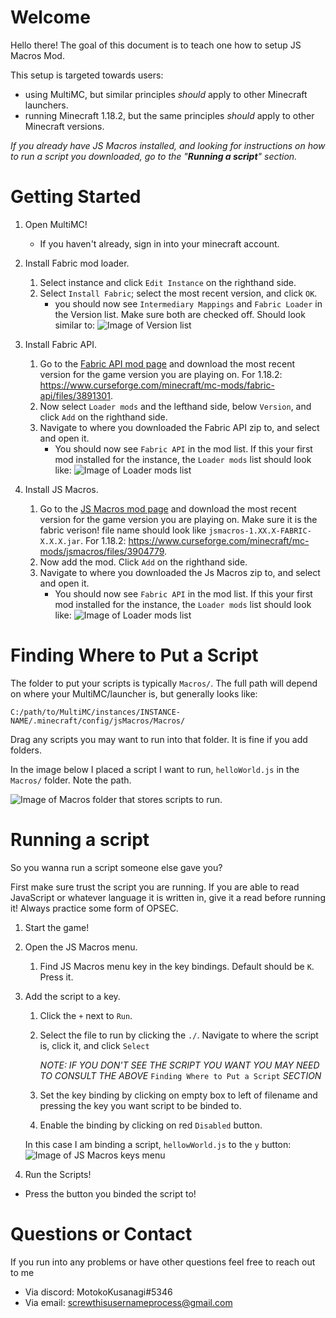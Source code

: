# Welcome
Hello there! The goal of this document is to teach one how to setup JS Macros Mod. 

This setup is targeted towards users: 
- using MultiMC, but similar principles *should* apply to other Minecraft launchers.
- running Minecraft 1.18.2, but the same principles *should* apply to other Minecraft versions.


*If you already have JS Macros installed, and looking for instructions on how to run a script you downloaded, go to the "__Running a script__" section.*

# Getting Started
1. Open MultiMC!
    - If you haven't already, sign in into your minecraft account.


1. Install Fabric mod loader.

    1. Select instance and click `Edit Instance` on the righthand side.
    1. Select `Install Fabric`; select the most recent version, and click `OK`.
        - you should now see `Intermediary Mappings` and `Fabric Loader` in the Version list. Make sure both are checked off.
        Should look similar to: ![Image of Version list](https://pomf2.lain.la/f/n6ynseve.png)


1. Install Fabric API.

    1. Go to the [Fabric API mod page](https://www.curseforge.com/minecraft/mc-mods/fabric-api/files) and download the most recent version for the game version you are playing on. For 1.18.2: https://www.curseforge.com/minecraft/mc-mods/fabric-api/files/3891301.
    1. Now select `Loader mods` and the lefthand side, below `Version`, and click `Add` on the righthand side.
    1. Navigate to where you downloaded the Fabric API zip to, and select and open it.
        - You should now see `Fabric API` in the mod list.
        If this your first mod installed for the instance, the `Loader mods` list should look like: ![Image of Loader mods list](https://pomf2.lain.la/f/szt6ou1.png)


1. Install JS Macros.

    1. Go to the [JS Macros mod page](https://www.curseforge.com/minecraft/mc-mods/jsmacros/files) and download the most recent version for the game version you are playing on. Make sure it is the fabric verison! file name should look like `jsmacros-1.XX.X-FABRIC-X.X.X.jar`.
    For 1.18.2: https://www.curseforge.com/minecraft/mc-mods/jsmacros/files/3904779.
    1. Now add the mod. Click `Add` on the righthand side.
    1. Navigate to where you downloaded the Js Macros zip to, and select and open it.
        - You should now see `Fabric API` in the mod list.
        If this your first mod installed for the instance, the `Loader mods` list should look like: ![Image of Loader mods list](https://pomf2.lain.la/f/5dmxfjvr.png)


# Finding Where to Put a Script

The folder to put your scripts is typically `Macros/`. The full path will depend on where your MultiMC/launcher is, but generally looks like:

`C:/path/to/MultiMC/instances/INSTANCE-NAME/.minecraft/config/jsMacros/Macros/`

Drag any scripts you may want to run into that folder. It is fine if you add folders.

In the image below I placed a script I want to run, `helloWorld.js` in the `Macros/` folder. Note the path.

![Image of Macros folder that stores scripts to run.](https://pomf2.lain.la/f/srxnudqr.png)

# Running a script
So you wanna run a script someone else gave you? 

First make sure trust the script you are running. If you are able to read JavaScript or whatever language it is written in, give it a read before running it! Always practice some form of OPSEC.

1. Start the game!


1. Open the JS Macros menu.
    1. Find JS Macros menu key in the key bindings. Default should be `K`. Press it.

1. Add the script to a key.
    1. Click the `+` next to `Run`.

    1. Select the file to run by clicking the `./`. Navigate to where the script is, click it, and click `Select`
            
        *NOTE: IF YOU DON'T SEE THE SCRIPT YOU WANT YOU MAY NEED TO CONSULT THE ABOVE* `Finding Where to Put a Script` *SECTION*

    1. Set the key binding by clicking on empty box to left of filename and pressing the key you want script to be binded to.
    1. Enable the binding by clicking on red `Disabled` button.
    
    In this case I am binding a script, `hellowWorld.js` to the `y` button: 
    ![Image of JS Macros keys menu](https://pomf2.lain.la/f/hlhvm8bs.png)

1. Run the Scripts!

- Press the button you binded the script to! 

# Questions or Contact
If you run into any problems or have other questions feel free to reach out to me
- Via discord: MotokoKusanagi#5346
- Via email: screwthisusernameprocess@gmail.com
